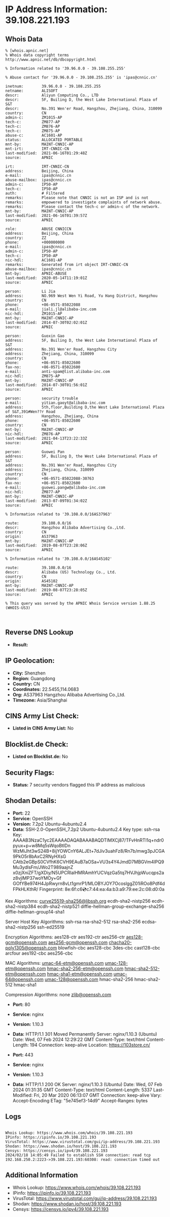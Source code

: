 # IP Address Information: 39.108.221.193

## Whois Data
```
% [whois.apnic.net]
% Whois data copyright terms    http://www.apnic.net/db/dbcopyright.html

% Information related to '39.96.0.0 - 39.108.255.255'

% Abuse contact for '39.96.0.0 - 39.108.255.255' is 'ipas@cnnic.cn'

inetnum:        39.96.0.0 - 39.108.255.255
netname:        ALISOFT
descr:          Aliyun Computing Co., LTD
descr:          5F, Builing D, the West Lake International Plaza of S&T
descr:          No.391 Wen'er Road, Hangzhou, Zhejiang, China, 310099
country:        CN
admin-c:        ZM1015-AP
tech-c:         ZM877-AP
tech-c:         ZM876-AP
tech-c:         ZM875-AP
abuse-c:        AC1601-AP
status:         ALLOCATED PORTABLE
mnt-by:         MAINT-CNNIC-AP
mnt-irt:        IRT-CNNIC-CN
last-modified:  2021-06-16T01:29:48Z
source:         APNIC

irt:            IRT-CNNIC-CN
address:        Beijing, China
e-mail:         ipas@cnnic.cn
abuse-mailbox:  ipas@cnnic.cn
admin-c:        IP50-AP
tech-c:         IP50-AP
auth:           # Filtered
remarks:        Please note that CNNIC is not an ISP and is not
remarks:        empowered to investigate complaints of network abuse.
remarks:        Please contact the tech-c or admin-c of the network.
mnt-by:         MAINT-CNNIC-AP
last-modified:  2021-06-16T01:39:57Z
source:         APNIC

role:           ABUSE CNNICCN
address:        Beijing, China
country:        ZZ
phone:          +000000000
e-mail:         ipas@cnnic.cn
admin-c:        IP50-AP
tech-c:         IP50-AP
nic-hdl:        AC1601-AP
remarks:        Generated from irt object IRT-CNNIC-CN
abuse-mailbox:  ipas@cnnic.cn
mnt-by:         APNIC-ABUSE
last-modified:  2020-05-14T11:19:01Z
source:         APNIC

person:         Li Jia
address:        NO.969 West Wen Yi Road, Yu Hang District, Hangzhou
country:        CN
phone:          +86-0571-85022088
e-mail:         jiali.jl@alibaba-inc.com
nic-hdl:        ZM1015-AP
mnt-by:         MAINT-CNNIC-AP
last-modified:  2014-07-30T02:02:01Z
source:         APNIC

person:         Guoxin Gao
address:        5F, Builing D, the West Lake International Plaza of S&T
address:        No.391 Wen'er Road, Hangzhou City
address:        Zhejiang, China, 310099
country:        CN
phone:          +86-0571-85022600
fax-no:         +86-0571-85022600
e-mail:         anti-spam@list.alibaba-inc.com
nic-hdl:        ZM875-AP
mnt-by:         MAINT-CNNIC-AP
last-modified:  2014-07-30T01:56:01Z
source:         APNIC

person:         security trouble
e-mail:         yitian.gaoyt@alibaba-inc.com
address:        5th,floor,Building D,the West Lake International Plaza of S&T,391#Wen??r Road
address:        Hangzhou, Zhejiang, China
phone:          +86-0571-85022600
country:        CN
mnt-by:         MAINT-CNNIC-AP
nic-hdl:        ZM876-AP
last-modified:  2021-04-13T23:22:33Z
source:         APNIC

person:         Guowei Pan
address:        5F, Builing D, the West Lake International Plaza of S&T
address:        No.391 Wen'er Road, Hangzhou City
address:        Zhejiang, China, 310099
country:        CN
phone:          +86-0571-85022088-30763
fax-no:         +86-0571-85022600
e-mail:         guowei.pangw@alibaba-inc.com
nic-hdl:        ZM877-AP
mnt-by:         MAINT-CNNIC-AP
last-modified:  2013-07-09T01:34:02Z
source:         APNIC

% Information related to '39.108.0.0/16AS37963'

route:          39.108.0.0/16
descr:          Hangzhou Alibaba Advertising Co.,Ltd.
country:        CN
origin:         AS37963
mnt-by:         MAINT-CNNIC-AP
last-modified:  2019-08-07T23:28:06Z
source:         APNIC

% Information related to '39.108.0.0/16AS45102'

route:          39.108.0.0/16
descr:          Alibaba (US) Technology Co., Ltd.
country:        CN
origin:         AS45102
mnt-by:         MAINT-CNNIC-AP
last-modified:  2019-08-07T23:28:05Z
source:         APNIC

% This query was served by the APNIC Whois Service version 1.88.25 (WHOIS-US3)



```
## Reverse DNS Lookup
- **Result:** 

## IP Geolocation:
- **City:** Shenzhen
- **Region:** Guangdong
- **Country:** CN
- **Coordinates:** 22.5455,114.0683
- **Org:** AS37963 Hangzhou Alibaba Advertising Co.,Ltd.
- **Timezone:** Asia/Shanghai

## CINS Army List Check:
- **Listed in CINS Army List:** 
No

## Blocklist.de Check:
- **Listed on Blocklist.de:** 
No

## Security Flags:
- **Status:** 7 security vendors flagged this IP address as malicious

## Shodan Details:
- **Port:** 22
- **Service:** OpenSSH
- **Version:** 7.2p2 Ubuntu-4ubuntu2.4
- **Data:** SSH-2.0-OpenSSH_7.2p2 Ubuntu-4ubuntu2.4
Key type: ssh-rsa
Key: AAAAB3NzaC1yc2EAAAADAQABAAABAQDTlMXCj87/TFvHnRTl1q+ndr0pyux+p+w8Mq5sWqoBtIDn
WzMiJht3wS24B+8ijYOWCnY6ALJEt+7dJiv3uahFz8/Rn7b/mwg3pJCGA9PkO5r8bAxC2RNyHXsG
CAtb2eGBpS0CVfhK6CVH9EAuB7aOSa+VU3s4Y4JmdD7MBGVm4lPQ9Mu3ydlsFm/JWo2T989aajnZ
x0zjXniZFT/gXDiy/N5UPCRlalHMRAmhYUCVqzGa5tq7HVJhjpWucqps2az8vjlMP37woYMOy+Gf
GOfYBe974H4JpRwyrn8vLt1gmrP1/MLOBYJOY7OcoslggZ01iROo8Pdf4dFPkHLKthR/
Fingerprint: 8e:6f:c6:cd:c7:44:ea:4a:b3:a9:79:ee:2c:08:d0:0a

Kex Algorithms:
	curve25519-sha256@libssh.org
	ecdh-sha2-nistp256
	ecdh-sha2-nistp384
	ecdh-sha2-nistp521
	diffie-hellman-group-exchange-sha256
	diffie-hellman-group14-sha1

Server Host Key Algorithms:
	ssh-rsa
	rsa-sha2-512
	rsa-sha2-256
	ecdsa-sha2-nistp256
	ssh-ed25519

Encryption Algorithms:
	aes128-ctr
	aes192-ctr
	aes256-ctr
	aes128-gcm@openssh.com
	aes256-gcm@openssh.com
	chacha20-poly1305@openssh.com
	blowfish-cbc
	aes128-cbc
	3des-cbc
	cast128-cbc
	arcfour
	aes192-cbc
	aes256-cbc

MAC Algorithms:
	umac-64-etm@openssh.com
	umac-128-etm@openssh.com
	hmac-sha2-256-etm@openssh.com
	hmac-sha2-512-etm@openssh.com
	hmac-sha1-etm@openssh.com
	umac-64@openssh.com
	umac-128@openssh.com
	hmac-sha2-256
	hmac-sha2-512
	hmac-sha1

Compression Algorithms:
	none
	zlib@openssh.com


- **Port:** 80
- **Service:** nginx
- **Version:** 1.10.3
- **Data:** HTTP/1.1 301 Moved Permanently
Server: nginx/1.10.3 (Ubuntu)
Date: Wed, 07 Feb 2024 12:29:22 GMT
Content-Type: text/html
Content-Length: 194
Connection: keep-alive
Location: https://103store.cn/



- **Port:** 443
- **Service:** nginx
- **Version:** 1.10.3
- **Data:** HTTP/1.1 200 OK
Server: nginx/1.10.3 (Ubuntu)
Date: Wed, 07 Feb 2024 01:31:35 GMT
Content-Type: text/html
Content-Length: 5337
Last-Modified: Fri, 20 Mar 2020 06:13:07 GMT
Connection: keep-alive
Vary: Accept-Encoding
ETag: "5e745ef3-14d9"
Accept-Ranges: bytes



## Logs
```

Whois Lookup: https://www.whois.com/whois/39.108.221.193
IPinfo: https://ipinfo.io/39.108.221.193
VirusTotal: https://www.virustotal.com/gui/ip-address/39.108.221.193
Shodan: https://www.shodan.io/host/39.108.221.193
Censys: https://censys.io/ipv4/39.108.221.193
2024/02/18 14:05:49 Failed to establish SSH connection: read tcp 192.168.250.2:2223->39.108.221.193:60308: read: connection timed out

```
## Additional Information
- Whois Lookup: https://www.whois.com/whois/39.108.221.193
- IPinfo: https://ipinfo.io/39.108.221.193
- VirusTotal: https://www.virustotal.com/gui/ip-address/39.108.221.193
- Shodan: https://www.shodan.io/host/39.108.221.193
- Censys: https://censys.io/ipv4/39.108.221.193

